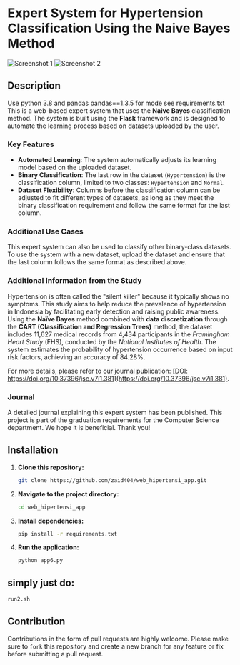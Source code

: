 # Expert System for Hypertension Classification Using the Naive Bayes Method

![Screenshot 1](https://raw.githubusercontent.com/zaid404/web_hipertensi_app/main/Screenshot_15.png)
![Screenshot 2](https://raw.githubusercontent.com/zaid404/web_hipertensi_app/main/prevhomet_14.png)

## Description
Use python 3.8 and pandas pandas==1.3.5 for mode see requirements.txt
This is a web-based expert system that uses the **Naive Bayes** classification method. The system is built using the **Flask** framework and is designed to automate the learning process based on datasets uploaded by the user.

### Key Features
- **Automated Learning**: The system automatically adjusts its learning model based on the uploaded dataset.
- **Binary Classification**: The last row in the dataset (`Hypertension`) is the classification column, limited to two classes: `Hypertension` and `Normal`.
- **Dataset Flexibility**: Columns before the classification column can be adjusted to fit different types of datasets, as long as they meet the binary classification requirement and follow the same format for the last column.

### Additional Use Cases
This expert system can also be used to classify other binary-class datasets. To use the system with a new dataset, upload the dataset and ensure that the last column follows the same format as described above.

### Additional Information from the Study
Hypertension is often called the "silent killer" because it typically shows no symptoms. This study aims to help reduce the prevalence of hypertension in Indonesia by facilitating early detection and raising public awareness. Using the **Naïve Bayes** method combined with **data discretization** through the **CART (Classification and Regression Trees)** method, the dataset includes 11,627 medical records from 4,434 participants in the *Framingham Heart Study* (FHS), conducted by the *National Institutes of Health*. The system estimates the probability of hypertension occurrence based on input risk factors, achieving an accuracy of 84.28%.

For more details, please refer to our journal publication: [DOI: https://doi.org/10.37396/jsc.v7i1.381](https://doi.org/10.37396/jsc.v7i1.381).

### Journal
A detailed journal explaining this expert system has been published. This project is part of the graduation requirements for the Computer Science department. We hope it is beneficial. Thank you!

## Installation

1. **Clone this repository:**
   ```bash
   git clone https://github.com/zaid404/web_hipertensi_app.git
   ```
2. **Navigate to the project directory:**
   ```bash
   cd web_hipertensi_app
   ```
3. **Install dependencies:**
   ```bash
   pip install -r requirements.txt
   ```
4. **Run the application:**
   ```bash
   python app6.py
   ```
## **simply just do:**
```bash
run2.sh
```
## Contribution

Contributions in the form of pull requests are highly welcome. Please make sure to `fork` this repository and create a new branch for any feature or fix before submitting a pull request.

